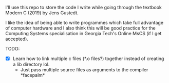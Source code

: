I'll use this repo to store the code I write while going through the textbook Modern C (2019) by Jens Gustedt.

I like the idea of being able to write programmes which take full advantage of computer hardware and I also
think this will be good practice for the Computing Systems specialisation in Georgia Tech's Online MsCS (if
I get accepted).

TODO:
- [x] Learn how to link multiple c files (*.o files?) together instead of creating a lib directory lol.
  - Just pass multiple source files as arguments to the compiler \*facepalm\*
